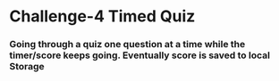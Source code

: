 # Challenge-4 Timed Quiz
### Going through a quiz one question at a time while the timer/score keeps going. Eventually score is saved to local Storage